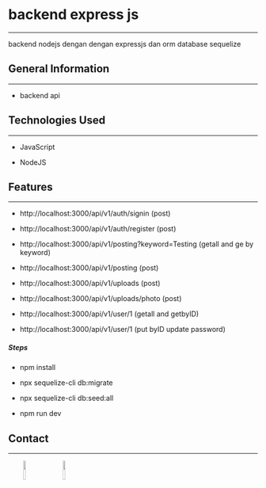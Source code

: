 <h1>backend express js</h1>
<hr><p>backend nodejs dengan dengan
expressjs dan orm database sequelize</p><h2>General Information</h2>
<hr><ul>
<li>backend api</li>
</ul><h2>Technologies Used</h2>
<hr><ul>
<li>JavaScript</li>
</ul><ul>
<li>NodeJS</li>
</ul><h2>Features</h2>
<hr><ul>
<li>http://localhost:3000/api/v1/auth/signin (post)</li>
</ul><ul>
<li>http://localhost:3000/api/v1/auth/register (post)</li>
</ul><ul>
<li>http://localhost:3000/api/v1/posting?keyword=Testing (getall and ge by keyword)</li>
</ul><ul>
<li>http://localhost:3000/api/v1/posting (post)</li>
</ul><ul>
<li>http://localhost:3000/api/v1/uploads (post)</li>
</ul><ul>
<li>http://localhost:3000/api/v1/uploads/photo (post)</li>
</ul><ul>
<li>http://localhost:3000/api/v1/user/1 (getall and getbyID)</li>
</ul><ul>
<li>http://localhost:3000/api/v1/user/1 (put byID update password)</li>
</ul><h5>Steps</h5><ul>
<li>npm install</li>
</ul><ul>
<li>npx sequelize-cli db:migrate</li>
</ul><ul>
<li>npx sequelize-cli db:seed:all</li>
</ul><ul>
<li>npm run dev</li>
</ul><h2>Contact</h2>
<hr><p><span style="margin-right: 30px;"></span><a href="https://www.linkedin.com/in/arief-sangga-utama/"><img target="_blank" src="https://cdn.jsdelivr.net/gh/devicons/devicon/icons/linkedin/linkedin-original.svg" style="width: 10%;"></a><span style="margin-right: 30px;"></span><a href="https://github.com/kapoylawas/reactvite-frontend"><img target="_blank" src="https://cdn.jsdelivr.net/gh/devicons/devicon/icons/github/github-original.svg" style="width: 10%;"></a></p>
